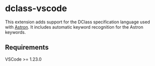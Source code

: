 # dclass-vscode

This extension adds support for the DClass specification language used with [Astron](https://github.com/Astron/Astron). It includes automatic keyword recognition for the Astron keywords.

## Requirements

VSCode >= 1.23.0
